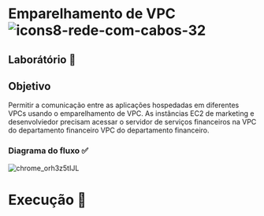 
# Emparelhamento de VPC ![icons8-rede-com-cabos-32](https://github.com/user-attachments/assets/b1e82a35-1db6-4afd-a104-bf8773bc589f)


## Laborátório 🥼

## Objetivo

Permitir a comunicação entre as aplicações hospedadas em diferentes VPCs usando o emparelhamento de VPC.
As instâncias EC2 de marketing e desenvolviedor precisam acessar o servidor de serviços financeiros na VPC do departamento financeiro VPC do departamento financeiro.

### Diagrama do fluxo ✅

![chrome_orh3z5tIJL](https://github.com/user-attachments/assets/af250377-1687-435d-907b-9e23897f705e)

# Execução 🚀
